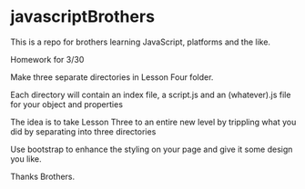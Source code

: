 # javascriptBrothers

This is a repo for brothers learning JavaScript, platforms and the like.

Homework for 3/30

Make three separate directories in Lesson Four folder.

Each directory will contain an index file, a script.js and an (whatever).js file for your object and properties

The idea is to take Lesson Three to an entire new level by trippling what you did by separating into three directories 

Use bootstrap to enhance the styling on your page and give it some design you like.

Thanks Brothers.
